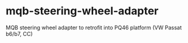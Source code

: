 # mqb-steering-wheel-adapter
MQB steering wheel adapter to retrofit into PQ46 platform (VW Passat b6/b7, CC)
